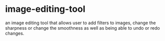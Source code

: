 # image-editing-tool
an image editing tool that allows user to add filters to images, change the sharpness or change the smoothness as well as being able to undo or redo changes.

